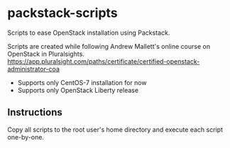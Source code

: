 # packstack-scripts
Scripts to ease OpenStack installation using Packstack. 

Scripts are created while following Andrew Mallett's online course on OpenStack
in Pluralsights.
https://app.pluralsight.com/paths/certificate/certified-openstack-administrator-coa

* Supports only CentOS-7 installation for now
* Supports only OpenStack Liberty release

Instructions
--
Copy all scripts to the root user's home directory and execute each script 
one-by-one.
